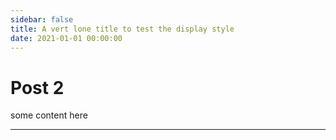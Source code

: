 ```yaml
---
sidebar: false
title: A vert lone title to test the display style
date: 2021-01-01 00:00:00
---
```


# Post 2

some content here

---
